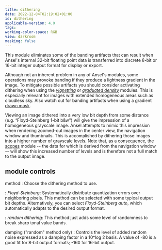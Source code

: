 ```yaml
---
title: dithering
date: 2022-12-04T02:19:02+01:00
id: dithering
applicable-version: 4.0
tags:
working-color-space: RGB
view: darkroom
masking: false
---
```


This module eliminates some of the banding artifacts that can result when Ansel's internal 32-bit floating point data is transferred into discrete 8-bit or 16-bit integer output format for display or export.

Although not an inherent problem in any of Ansel's modules, some operations may provoke banding if they produce a lightness gradient in the image. To mitigate possible artifacts you should consider activating dithering when using the [_vignetting_](./vignetting.md) or [_graduated density_](./graduated-density.md) modules. This is especially relevant for images with extended homogeneous areas such as cloudless sky. Also watch out for banding artifacts when using a gradient [drawn mask](../../views/darkroom/masking-and-blending/masks/drawn).

Viewing an image dithered into a very low bit depth from some distance (e.g. “Floyd-Steinberg 1-bit b&w”) will give the impression of a homogeneous grayscale image. Ansel attempts to mimic this impression when rendering zoomed-out images in the center view, the navigation window and thumbnails. This is accomplished by dithering those images into a higher number of grayscale levels. Note that, as a consequence, the [scopes](../utility-modules/shared/scopes.md) module -- the data for which is derived from the navigation window -- will show this increased number of levels and is therefore not a full match to the output image.

## module controls

method
: Choose the dithering method to use.

: _Floyd-Steinberg_: Systematically distribute quantization errors over neighboring pixels. This method can be selected with some typical output bit depths. Alternatively, you can select _Floyd-Steinberg auto_, which automatically adapts to the desired output format.

: _random dithering_: This method just adds some level of randomness to break sharp tonal value bands.

damping ("random" method only)
: Controls the level of added random noise expressed as a damping factor in a 10*log 2 basis. A value of -80 is a good fit for 8-bit output formats; -160 for 16-bit output.
